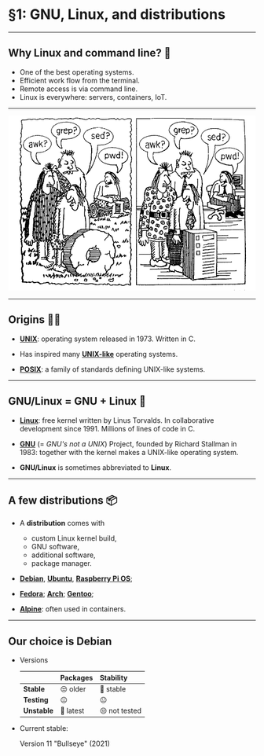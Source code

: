 # §1: GNU, Linux, and distributions

---

## Why Linux and command line? 🤔

- One of the best operating systems.
- Efficient work flow from the terminal.
- Remote access is via command line.
- Linux is everywhere:
  servers,
  containers,
  IoT.

---

![awk? grep? sed? pwd!](awk-grep-sed-pwd.png)

---

## Origins 🦕🦖	

- **[UNIX](https://en.wikipedia.org/wiki/Unix)**: operating system released
  in 1973. Written in C.

- Has inspired many **[UNIX-like](https://en.wikipedia.org/wiki/Unix-like)**
  operating systems.

- **[POSIX](https://en.wikipedia.org/wiki/POSIX)**:
  a family of standards defining UNIX-like systems.

---

## GNU/Linux = GNU + Linux 🐧

- **[Linux](https://www.kernel.org/)**: free kernel written by Linus Torvalds.
  In collaborative development since 1991.
  Millions of lines of code in C.

- **[GNU](https://www.gnu.org/)** (= *GNU's not a UNIX*) Project,
  founded by Richard Stallman in 1983: together with
  the kernel makes a UNIX-like operating system.

- **GNU/Linux** is sometimes abbreviated to **Linux**.

---

## A few distributions 📦

- A **distribution** comes with
  * custom Linux kernel build,
  * GNU software,
  * additional software,
  * package manager.

- [**Debian**](https://www.debian.org/),
  [**Ubuntu**](https://ubuntu.com/),
  [**Raspberry Pi OS**](https://www.raspberrypi.com/software/);

- [**Fedora**](https://getfedora.org/);
  [**Arch**](https://archlinux.org/);
  [**Gentoo**](https://www.gentoo.org/);

- [**Alpine**](https://www.alpinelinux.org/): often used in containers.
 
---

## Our choice is Debian

- Versions

  |              | Packages  | Stability     |
  |--------------|-----------|---------------|
  | **Stable**   | 😒 older  | 🙂 stable     |
  | **Testing**  | 😐        | 😐            |
  | **Unstable** | 🙂 latest | 😒 not tested |

- Current stable:

  Version 11 "Bullseye" (2021)
